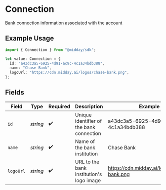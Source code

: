 # Connection

Bank connection information associated with the account

## Example Usage

```typescript
import { Connection } from "@midday/sdk";

let value: Connection = {
  id: "a43dc3a5-6925-4d91-ac9c-4c1a34bdb388",
  name: "Chase Bank",
  logoUrl: "https://cdn.midday.ai/logos/chase-bank.png",
};
```

## Fields

| Field                                      | Type                                       | Required                                   | Description                                | Example                                    |
| ------------------------------------------ | ------------------------------------------ | ------------------------------------------ | ------------------------------------------ | ------------------------------------------ |
| `id`                                       | *string*                                   | :heavy_check_mark:                         | Unique identifier of the bank connection   | a43dc3a5-6925-4d91-ac9c-4c1a34bdb388       |
| `name`                                     | *string*                                   | :heavy_check_mark:                         | Name of the bank institution               | Chase Bank                                 |
| `logoUrl`                                  | *string*                                   | :heavy_check_mark:                         | URL to the bank institution's logo image   | https://cdn.midday.ai/logos/chase-bank.png |